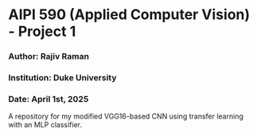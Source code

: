 # AIPI 590 (Applied Computer Vision) - Project 1
### Author: Rajiv Raman
### Institution: Duke University
### Date: April 1st, 2025



A repository for my modified VGG16-based CNN using transfer learning with an MLP classifier.
